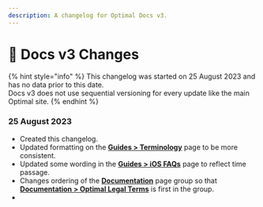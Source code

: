 ```yaml
---
description: A changelog for Optimal Docs v3.
---
```


# 📜 Docs v3 Changes

{% hint style="info" %}
This changelog was started on 25 August 2023 and has no data prior to this date.\
Docs v3 does not use sequential versioning for every update like the main Optimal site.
{% endhint %}

### 25 August 2023

* Created this changelog.
* Updated formatting on the [**Guides > Terminology**](guides/terminology.md) page to be more consistent.
* Updated some wording in the [**Guides > iOS FAQs**](guides/ios-faqs.md) page to reflect time passage.
* Changes ordering of the [**Documentation**](broken-reference) page group so that [**Documentation > Optimal Legal Terms**](documentation/optimal-on-readymag/oor-legal-terms.md) is first in the group.
*
